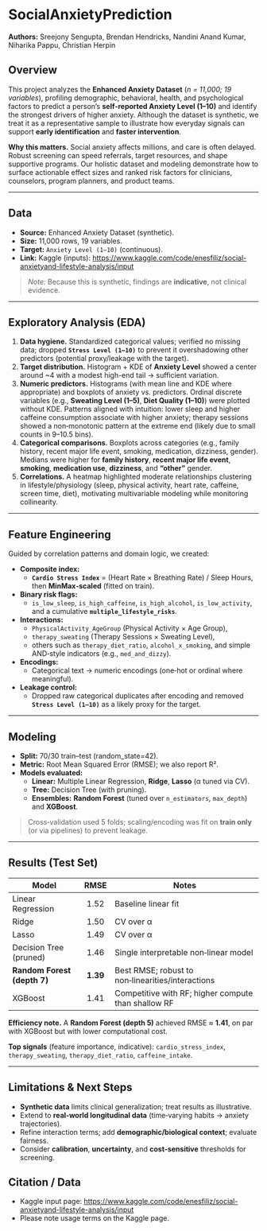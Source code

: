 # SocialAnxietyPrediction
**Authors:** Sreejony Sengupta, Brendan Hendricks, Nandini Anand Kumar, Niharika Pappu, Christian Herpin  

## Overview
This project analyzes the **Enhanced Anxiety Dataset** (*n = 11,000; 19 variables*), profiling demographic, behavioral, health, and psychological factors to predict a person’s **self‑reported Anxiety Level (1–10)** and identify the strongest drivers of higher anxiety. Although the dataset is synthetic, we treat it as a representative sample to illustrate how everyday signals can support **early identification** and **faster intervention**.

**Why this matters.** Social anxiety affects millions, and care is often delayed. Robust screening can speed referrals, target resources, and shape supportive programs. Our holistic dataset and modeling demonstrate how to surface actionable effect sizes and ranked risk factors for clinicians, counselors, program planners, and product teams.

---

## Data
- **Source:** Enhanced Anxiety Dataset (synthetic).  
- **Size:** 11,000 rows, 19 variables.  
- **Target:** `Anxiety Level (1–10)` (continuous).  
- **Link:** Kaggle (inputs): https://www.kaggle.com/code/enesfiliz/social-anxietyand-lifestyle-analysis/input

> *Note:* Because this is synthetic, findings are **indicative**, not clinical evidence.

---

## Exploratory Analysis (EDA)
1. **Data hygiene.** Standardized categorical values; verified no missing data; dropped **`Stress Level (1–10)`** to prevent it overshadowing other predictors (potential proxy/leakage with the target).  
2. **Target distribution.** Histogram + KDE of **Anxiety Level** showed a center around ~4 with a modest high-end tail → sufficient variation.  
3. **Numeric predictors.** Histograms (with mean line and KDE where appropriate) and boxplots of anxiety vs. predictors. Ordinal discrete variables (e.g., **Sweating Level (1–5)**, **Diet Quality (1–10)**) were plotted without KDE. Patterns aligned with intuition: lower sleep and higher caffeine consumption associate with higher anxiety; therapy sessions showed a non‑monotonic pattern at the extreme end (likely due to small counts in 9–10.5 bins).  
4. **Categorical comparisons.** Boxplots across categories (e.g., family history, recent major life event, smoking, medication, dizziness, gender). Medians were higher for **family history**, **recent major life event**, **smoking**, **medication use**, **dizziness**, and **“other”** gender.  
5. **Correlations.** A heatmap highlighted moderate relationships clustering in lifestyle/physiology (sleep, physical activity, heart rate, caffeine, screen time, diet), motivating multivariable modeling while monitoring collinearity.

---

## Feature Engineering
Guided by correlation patterns and domain logic, we created:

- **Composite index:**  
  - **`Cardio Stress Index`** = (Heart Rate × Breathing Rate) / Sleep Hours, then **MinMax‑scaled** (fitted on train).  
- **Binary risk flags:**  
  - `is_low_sleep`, `is_high_caffeine`, `is_high_alcohol`, `is_low_activity`, and a cumulative **`multiple_lifestyle_risks`**.  
- **Interactions:**  
  - `PhysicalActivity_AgeGroup` (Physical Activity × Age Group),  
  - `therapy_sweating` (Therapy Sessions × Sweating Level),  
  - others such as `therapy_diet_ratio`, `alcohol_x_smoking`, and simple AND‑style indicators (e.g., `med_and_dizzy`).  
- **Encodings:**  
  - Categorical text → numeric encodings (one‑hot or ordinal where meaningful).  
- **Leakage control:**  
  - Dropped raw categorical duplicates after encoding and removed **`Stress Level (1–10)`** as a likely proxy for the target.

---

## Modeling
- **Split:** 70/30 train–test (random_state=42).  
- **Metric:** Root Mean Squared Error (RMSE); we also report R².  
- **Models evaluated:**
  - **Linear:** Multiple Linear Regression, **Ridge**, **Lasso** (α tuned via CV).  
  - **Tree:** Decision Tree (with pruning).  
  - **Ensembles:** **Random Forest** (tuned over `n_estimators`, `max_depth`) and **XGBoost**.

> Cross‑validation used 5 folds; scaling/encoding was fit on **train only** (or via pipelines) to prevent leakage.

---

## Results (Test Set)
| Model              | RMSE | Notes|
|--------------------|:----:|------|
| Linear Regression  | 1.52 | Baseline linear fit |
| Ridge              | 1.50 | CV over α |
| Lasso              | 1.49 | CV over α |
| Decision Tree (pruned) | 1.46 |Single interpretable non‑linear model |
| **Random Forest (depth 7)** | **1.39** | Best RMSE; robust to non‑linearities/interactions |
| XGBoost            | 1.41 | Competitive with RF; higher compute than shallow RF |

**Efficiency note.** A **Random Forest (depth 5)** achieved RMSE ≈ **1.41**, on par with XGBoost but with lower computational cost.  

**Top signals** (feature importance, indicative): `cardio_stress_index`, `therapy_sweating`, `therapy_diet_ratio`, `caffeine_intake`.

---

## Limitations & Next Steps
- **Synthetic data** limits clinical generalization; treat results as illustrative.  
- Extend to **real‑world longitudinal data** (time‑varying habits → anxiety trajectories).  
- Refine interaction terms; add **demographic/biological context**; evaluate fairness.  
- Consider **calibration**, **uncertainty**, and **cost‑sensitive** thresholds for screening.

## Citation / Data
- Kaggle input page: https://www.kaggle.com/code/enesfiliz/social-anxietyand-lifestyle-analysis/input  
- Please note usage terms on the Kaggle page.
